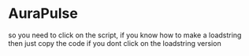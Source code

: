 # AuraPulse
so you need to click on the script, if you know how to make a loadstring then just copy the code if you dont click on the loadstring version
